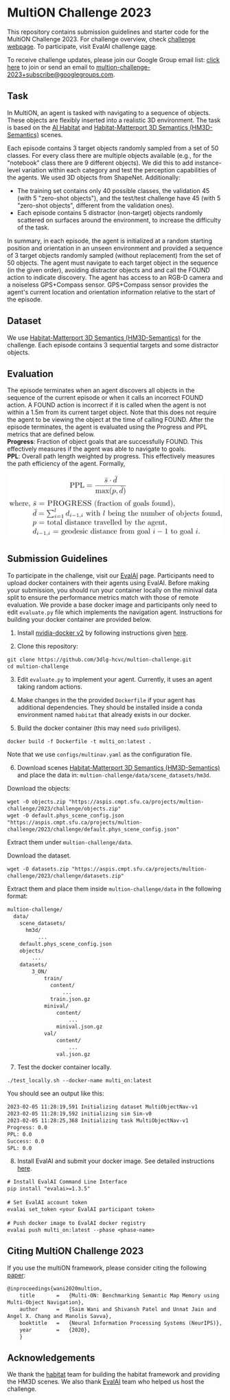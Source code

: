 # MultiON Challenge 2023

This repository contains submission guidelines and starter code for the MultiON Challenge 2023. For challenge overview, check [challenge webpage](http://multion-challenge.cs.sfu.ca). To participate, visit EvalAI challenge [page](https://eval.ai/web/challenges/challenge-page/2002/overview).

To receive challenge updates, please join our Google Group email list: [click here](https://groups.google.com/g/multion-challenge-2023) to join or send an email to [multion-challenge-2023+subscribe@googlegroups.com](mailto:multion-challenge-2023+subscribe@googlegroups.com).

## Task

In MultiON, an agent is tasked with navigating to a sequence of objects. These objects are flexibly inserted into a realistic 3D environment. The task is based on the [AI Habitat](https://aihabitat.org/) and [Habitat-Matterport 3D Semantics (HM3D-Semantics)](https://aihabitat.org/datasets/hm3d-semantics/) scenes. 

Each episode contains 3 target objects randomly sampled from a set of 50 classes. For every class there are multiple objects available (e.g., for the "notebook" class there are 9 different objects). We did this to add instance-level variation within each category and test the perception capabilities of the agents. We used 3D objects from ShapeNet. Additionally:
- The training set contains only 40 possible classes, the validation 45 (with 5 "zero-shot objects"), and the test/test challenge have 45 (with 5 "zero-shot objects", different from the validation ones).
- Each episode contains 5 distractor (non-target) objects randomly scattered on surfaces around the environment, to increase the difficulty of the task.

In summary, in each episode, the agent is initialized at a random starting position and orientation in an unseen environment and provided a sequence of 3 target objects randomly sampled (without replacement) from the set of 50 objects. The agent must navigate to each target object in the sequence (in the given order), avoiding distractor objects and and call the FOUND action to indicate discovery. The agent has access to an RGB-D camera and a noiseless GPS+Compass sensor. GPS+Compass sensor provides the agent's current location and orientation information relative to the start of the episode.

## Dataset
We use [Habitat-Matterport 3D Semantics (HM3D-Semantics)](https://aihabitat.org/datasets/hm3d-semantics/) for the challenge. Each episode contains 3 sequential targets and some distractor objects.

## Evaluation

The episode terminates when an agent discovers all objects in the sequence of the current episode or when it calls an incorrect FOUND action. A FOUND action is incorrect if it is called when the agent is not within a 1.5m from its current target object. Note that this does not require the agent to be viewing the object at the time of calling FOUND. After the episode terminates, the agent is evaluated using the Progress and PPL metrics that are defined below.  
**Progress**: Fraction of object goals that are successfully FOUND. This effectively measures if the agent was able to navigate to goals.  
**PPL**: Overall path length weighted by progress. This effectively measures the path efficiency of the agent. Formally, 

![PPL Formula](imgs/PPL.png "PPL Formula")

## Submission Guidelines 

To participate in the challenge, visit our [EvalAI](https://eval.ai/web/challenges/challenge-page/2002/overview) page. Participants need to upload docker containers with their agents using EvalAI. Before making your submission, you should run your container locally on the minival data split to ensure the performance metrics match with those of remote evaluation. We provide a base docker image and participants only need to edit `evaluate.py` file which implements the navigation agent. Instructions for building your docker container are provided below.


1. Install [nvidia-docker v2](https://github.com/NVIDIA/nvidia-docker) by following instructions given [here](https://github.com/nvidia/nvidia-docker/wiki/Installation-(version-2.0)).

2. Clone this repository: 
```
git clone https://github.com/3dlg-hcvc/multion-challenge.git
cd multion-challenge
```
3. Edit `evaluate.py` to implement your agent. Currently, it uses an agent taking random actions.

4. Make changes in the the provided `Dockerfile` if your agent has additional dependencies. They should be installed inside a conda environment named `habitat` that already exists in our docker.

5. Build the docker container (this may need `sudo` priviliges).

```
docker build -f Dockerfile -t multi_on:latest .
```

Note that we use `configs/multinav.yaml` as the configuration file.

6. Download scenes [Habitat-Matterport 3D Semantics (HM3D-Semantics)](https://aihabitat.org/datasets/hm3d-semantics/) and place the data in: `multion-challenge/data/scene_datasets/hm3d`. 

Download the objects:
```
wget -O objects.zip "https://aspis.cmpt.sfu.ca/projects/multion-challenge/2023/challenge/objects.zip"
wget -O default.phys_scene_config.json "https://aspis.cmpt.sfu.ca/projects/multion-challenge/2023/challenge/default.phys_scene_config.json"
```

Extract them under `multion-challenge/data`.

Download the dataset.

```
wget -O datasets.zip "https://aspis.cmpt.sfu.ca/projects/multion-challenge/2023/challenge/datasets.zip"
```

Extract them and place them inside `multion-challenge/data` in the following format:

```
multion-challenge/
  data/
    scene_datasets/
      hm3d/
          ...
    default.phys_scene_config.json
    objects/
        ...
    datasets/
        3_ON/
            train/
              content/
                  ...
              train.json.gz
            minival/
                content/
                    ...
                minival.json.gz
            val/
                content/
                    ...
                val.json.gz
```

7. Test the docker container locally.

```
./test_locally.sh --docker-name multi_on:latest
```
You should see an output like this:

```
2023-02-05 11:28:19,591 Initializing dataset MultiObjectNav-v1
2023-02-05 11:28:19,592 initializing sim Sim-v0
2023-02-05 11:28:25,368 Initializing task MultiObjectNav-v1
Progress: 0.0
PPL: 0.0
Success: 0.0
SPL: 0.0
```

8. Install EvalAI and submit your docker image. See detailed instructions [here](https://cli.eval.ai/).

```
# Install EvalAI Command Line Interface
pip install "evalai>=1.3.5"

# Set EvalAI account token
evalai set_token <your EvalAI participant token>

# Push docker image to EvalAI docker registry
evalai push multi_on:latest --phase <phase-name>
```


## Citing MultiON Challenge 2023
If you use the multiON framework, please consider citing the following [paper](https://arxiv.org/pdf/2012.03912.pdf):
```
@inproceedings{wani2020multion,
    title       =   {Multi-ON: Benchmarking Semantic Map Memory using Multi-Object Navigation},
    author      =   {Saim Wani and Shivansh Patel and Unnat Jain and Angel X. Chang and Manolis Savva},
    booktitle   =   {Neural Information Processing Systems (NeurIPS)},
    year        =   {2020},
    }
```

## Acknowledgements
We thank the [habitat](https://aihabitat.org/) team for building the habitat framework and providing the HM3D scenes. We also thank [EvalAI](https://eval.ai/) team who helped us host the challenge.
